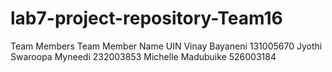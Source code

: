 # lab7-project-repository-Team16
Team Members
Team Member	Name	           UIN
Vinay Bayaneni	          131005670
Jyothi Swaroopa Myneedi  	232003853
Michelle Madubuike      	526003184

